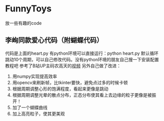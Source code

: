 # FunnyToys
放一些有趣的code

## 李峋同款爱心代码（附蝴蝶代码）
代码是上面的heart.py 有python环境可以直接运行：python heart.py 默认循环跳动10个周期，可以自己修改代码。没有python环境的朋友自己搜一下安装配置教程吧
参考了B站UP主码农高天的[视频](https://www.bilibili.com/video/BV16g411B7Ff/?spm_id_from=333.880.my_history.page.click&vd_source=ba45c0407ee008ebddccf236e153d82a)
另外自己做了改进：
1. 用numpy实现提高效率
2. 用opencv来刷新帧，比tkinter要快，避免点过多的时候卡顿
3. 根据周期调整心形的饱满程度，看起来更像是跳动
4. 根据周期调整光晕的散点分布，正态分布使其看上去边缘的粒子更像是被振开！
5. 加了一个蝴蝶曲线
6. 加上高亮粒子，使其更美观
